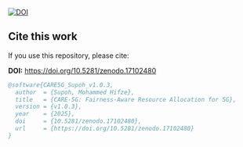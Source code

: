 ﻿[![DOI](https://zenodo.org/badge/DOI/10.5281/zenodo.17102480.svg)](https://doi.org/10.5281/zenodo.17102480)

<!-- CITATION-START -->
## Cite this work

If you use this repository, please cite:

**DOI:** https://doi.org/10.5281/zenodo.17102480

```bibtex
@software{CARE5G_Supoh_v1.0.3,
  author  = {Supoh, Mohammed Hifze},
  title   = {CARE-5G: Fairness-Aware Resource Allocation for 5G},
  version = {v1.0.3},
  year    = {2025},
  doi     = {10.5281/zenodo.17102480},
  url     = {https://doi.org/10.5281/zenodo.17102480}
}
```
<!-- CITATION-END -->


